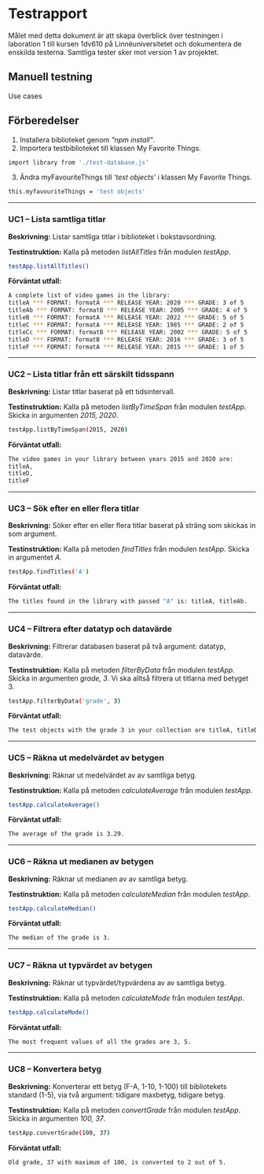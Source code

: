 # Testrapport

Målet med detta dokument är att skapa överblick över testningen i laboration 1 till kursen 1dv610 på Linnéuniversitetet och dokumentera de enskilda testerna. Samtliga tester sker mot version 1 av projektet.

## Manuell testning
Use cases

## Förberedelser
1. Installera biblioteket genom *"npm install"*.
2. Importera testbiblioteket till klassen My Favorite Things.

```bash
import library from './test-database.js'
```

3. Ändra myFavouriteThings till *'test objects'* i klassen My Favorite Things.

```bash
this.myfavouriteThings = 'test objects'
```

***
### UC1 – Lista samtliga titlar

**Beskrivning:** Listar samtliga titlar i biblioteket i bokstavsordning.

**Testinstruktion:** Kalla på metoden *listAllTitles* från modulen *testApp*.

```bash
testApp.listAllTitles()
```

**Förväntat utfall:**

```bash
A complete list of video games in the library:
titleA *** FORMAT: formatA *** RELEASE YEAR: 2020 *** GRADE: 3 of 5 
titleAb *** FORMAT: formatB *** RELEASE YEAR: 2005 *** GRADE: 4 of 5
titleB *** FORMAT: formatA *** RELEASE YEAR: 2022 *** GRADE: 5 of 5 
titleC *** FORMAT: formatA *** RELEASE YEAR: 1985 *** GRADE: 2 of 5 
titleCc *** FORMAT: formatB *** RELEASE YEAR: 2002 *** GRADE: 5 of 5
titleD *** FORMAT: formatB *** RELEASE YEAR: 2016 *** GRADE: 3 of 5 
titleF *** FORMAT: formatA *** RELEASE YEAR: 2015 *** GRADE: 1 of 5  
```

***
### UC2 – Lista titlar från ett särskilt tidsspann

**Beskrivning:** Listar titlar baserat på ett tidsintervall.

**Testinstruktion:** Kalla på metoden *listByTimeSpan* från modulen *testApp*. Skicka in argumenten *2015, 2020*.

```bash
testApp.listByTimeSpan(2015, 2020)
```

**Förväntat utfall:**

```bash
The video games in your library between years 2015 and 2020 are:    
titleA,
titleD,
titleF
```

***
### UC3 – Sök efter en eller flera titlar

**Beskrivning:** Söker efter en eller flera titlar baserat på sträng som skickas in som argument.

**Testinstruktion:** Kalla på metoden *findTitles* från modulen *testApp*. Skicka in argumentet *A*.

```bash
testApp.findTitles('A')
```

**Förväntat utfall:**

```bash
The titles found in the library with passed "A" is: titleA, titleAb.
```

***
### UC4 – Filtrera efter datatyp och datavärde

**Beskrivning:** Filtrerar databasen baserat på två argument: datatyp, datavärde.

**Testinstruktion:** Kalla på metoden *filterByData* från modulen *testApp*. Skicka in argumenten *grade, 3*. Vi ska alltså filtrera ut titlarna med betyget 3.

```bash
testApp.filterByData('grade', 3)
```

**Förväntat utfall:**

```bash
The test objects with the grade 3 in your collection are titleA, titleD.
```

***
### UC5 – Räkna ut medelvärdet av betygen

**Beskrivning:** 
Räknar ut medelvärdet av av samtliga betyg.

**Testinstruktion:** Kalla på metoden *calculateAverage* från modulen *testApp*.

```bash
testApp.calculateAverage()
```

**Förväntat utfall:**

```bash
The average of the grade is 3.29.
```

***
### UC6 – Räkna ut medianen av betygen

**Beskrivning:** Räknar ut medianen av av samtliga betyg.

**Testinstruktion:** Kalla på metoden *calculateMedian* från modulen *testApp*.

```bash
testApp.calculateMedian()
```

**Förväntat utfall:**

```bash
The median of the grade is 3.
```

***
### UC7 – Räkna ut typvärdet av betygen

**Beskrivning:** Räknar ut typvärdet/typvärdena av av samtliga betyg.

**Testinstruktion:** Kalla på metoden *calculateMode* från modulen *testApp*.

```bash
testApp.calculateMode()
```

**Förväntat utfall:**

```bash
The most frequent values of all the grades are 3, 5.
```

***
### UC8 – Konvertera betyg

**Beskrivning:** Konverterar ett betyg (F-A, 1-10, 1-100) till bibliotekets standard (1-5), via två argument: tidigare maxbetyg, tidigare betyg.

**Testinstruktion:** Kalla på metoden *convertGrade* från modulen *testApp*. Skicka in argumenten *100, 37*.

```bash
testApp.convertGrade(100, 37)
```

**Förväntat utfall:**

```bash
Old grade, 37 with maximum of 100, is converted to 2 out of 5.
```

